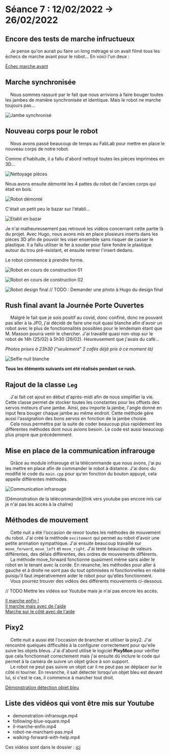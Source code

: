 # Séance 7 : 12/02/2022 -> 26/02/2022

## Encore des tests de marche infructueux

&nbsp;&nbsp;&nbsp;&nbsp;Je pense qu'on aurait pu faire un long métrage si on avait filmé tous les échecs de marche avant pour le robot... En voici l'un deux :

[Échec marche avant]()

## Marche synchronisée

&nbsp;&nbsp;&nbsp;&nbsp;Nous sommes rassuré par le fait que nous arrivions à faire bouger toutes les jambes de manière synchronisée et identique. Mais le robot ne marche toujours pas...

![Jambe synchronisé](seance07_illustrations/robot-synchronise.gif)

## Nouveau corps pour le robot

&nbsp;&nbsp;&nbsp;&nbsp;Nous avons passé beaucoup de temps au FabLab pour mettre en place le nouveau corps de notre robot.

Comme d'habitude, il a fallu d'abord nettoyé toutes les pièces imprimées en 3D...

![Nettoyage pièces](seance07_illustrations/nettoyage-pieces.png)

Nous avons ensuite démonté les 4 pattes du robot de l'ancien corps qui était en bois.

![Robot démonté](seance07_illustrations/demontage-robot.png)

C'était un petit peu le bazar sur l'établi...

![Etabli en bazar](seance07_illustrations/etabli-en-bazar.gif)

Je n'ai malheureusement pas retrouvé les vidéos concernant cette partie là du projet. Avec Hugo, nous avons mis en place plusieurs inserts dans les pièces 3D afin de pouvoir les viser ensemble sans risquer de casser le plastique. Il a fallu utiliser le fer à souder pour faire fondre le plastique autour du trou pré-existant, et ensuite rentrer l'insert dedans.

Le robot commence à prendre forme.

![Robot en cours de construction 01](seance07_illustrations/montage-robot01.png)

![Robot en cours de construction 02](seance07_illustrations/montage-robot02.png)

![Robot design final]() // TODO : Demander une photo à Hugo du design final

## Rush final avant la Journée Porte Ouvertes

&nbsp;&nbsp;&nbsp;&nbsp;Malgré le fait que je sois positif au covid, donc confiné, donc ne pouvant pas aller à la JPO, j'ai décidé de faire une nuit quasi blanche afin d'avoir un robot avec le plus de fonctionnalités possibles pour le lendemain étant que M. Masson pourra venir le chercher. J'ai travaillé quasi non-stop sur le robot de 14h (25/02) à 5h30 (26/02). Heureusement que j'avais du café...

_Photos prises à 23h30 ("seulement" 2 cafés déjà pris à ce moment là)_

![Selfie nuit blanche](seance07_illustrations/seflie-nuit-blanche.png)

**Tous les éléments suivants ont été réalisés pendant ce rush.**

## Rajout de la classe `Leg`

&nbsp;&nbsp;&nbsp;&nbsp;J'ai fait cet ajout en début d'après-midi afin de nous simplifier la vie. Cette classe permet de stocker toutes les constantes pour les offsets des servos moteurs d'une jambe. Ainsi, peu importe la jambe, l'angle donné en input fera bouger chaque jambe au même endroit. Cette méthode gère aussi l'assignation des bons servos en fonction de la jambe choisie.  
&nbsp;&nbsp;&nbsp;&nbsp;Cela nous permettra par la suite de coder beaucoup plus rapidement les différentes méthodes dont nous avions besoin. Le code est aussi beaucoup plus propre que précédemment.

## Mise en place de la communication infrarouge

&nbsp;&nbsp;&nbsp;&nbsp;Grâce au module infrarouge et la télécommande que nous avons, j'ai pu les mettre en place afin de commander le robot à distance. J'ai donc du modifié le code du `main.cpp` pour qu'en fonction du bouton appuyé, cela appelle différentes méthodes.

![Communication infrarouge](seance07_illustrations/infrared-communication.png)

[Démonstration de la télécommande](link vers youtube pas encore mis car je n'ai pas les accès à la chaîne)

## Méthodes de mouvement

&nbsp;&nbsp;&nbsp;&nbsp;Cette nuit a été l'occasion de revoir toutes les méthodes de mouvement du robot. J'ai créé la méthode `excitement` qui permet au robot d'avoir une petite animation sympathique. J'ai ensuite beaucoup travaillé sur `move_forward`, `move_left` et `move_right`. J'ai testé beaucoup de valeurs différentes, des délais différentes, des ordres de mouvements différents.  
&nbsp;&nbsp;&nbsp;&nbsp;La méthode move_forward fonctionne quasiment même sans aider le robot en le tenant avec la corde. En revanche, les méthodes pour aller à gauche et à droite ne sont pas du tout optimisées ni fonctionnelles en réalité puisqu'il faut impérativement aider le robot pour qu'elles fonctionnent.
&nbsp;&nbsp;&nbsp;&nbsp;Vous pourrez trouver des vidéos des différents mouvements ci-dessous.

// TODO Mettre les vidéos sur Youtube mais je n'ai pas encore les accès.

[Il marche enfin !]()  
[Il marche mais avec de l'aide]()  
[Marche sur le côté avec de l'aide]()

## Pixy2

&nbsp;&nbsp;&nbsp;&nbsp;Cette nuit a aussi été l'occasion de brancher et utiliser la pixy2. J'ai rencontré quelques difficultés à la configurer correctement pour qu'elle suive les objets bleus. J'ai d'abord utilisé le logiciel **PixyMon** pour vérifier que cela fonctionnait correctement mais j'ai ensuite dû inclure le code qui permet à la caméra de suivre un objet grâce à son support.  
&nbsp;&nbsp;&nbsp;&nbsp;Le robot ne peut pas suivre un objet car il ne peut pas se déplacer sur le côté ni tourner. En revanche, il sait détecter lorsqu'un objet bleu est devant lui, si c'est le cas, il commence à marcher tout droit.

[Démonstration détection objet bleu]()

## Liste des vidéos qui vont être mis sur Youtube

- demonstration-infrarouge.mp4
- following-blue-square.mp4
- il-marche-enfin.mp4
- robot-ne-marchant-pas.mp4
- walking-forward-with-help.mp4

Ces vidéos sont dans le dossier : [ici](seance07_illustrations)
